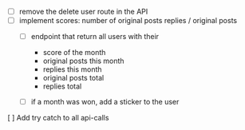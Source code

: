 * [ ] remove the delete user route in the API
* [ ] implement scores: number of original posts replies / original posts
  * [ ] endpoint that return all users with their
    * score of the month
    * original posts this month
    * replies this month
    * original posts total
    * replies total
  * [ ] if a month was won, add a sticker to the user


[ ] Add try catch to all api-calls

